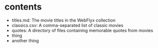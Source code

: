 # contents

- titles.md: The movie titles in the WebFlyx collection
- classics.csv: A comma-separated list of classic movies
- quotes: A directory of files containing memorable quotes from movies
- thing
- another thing
